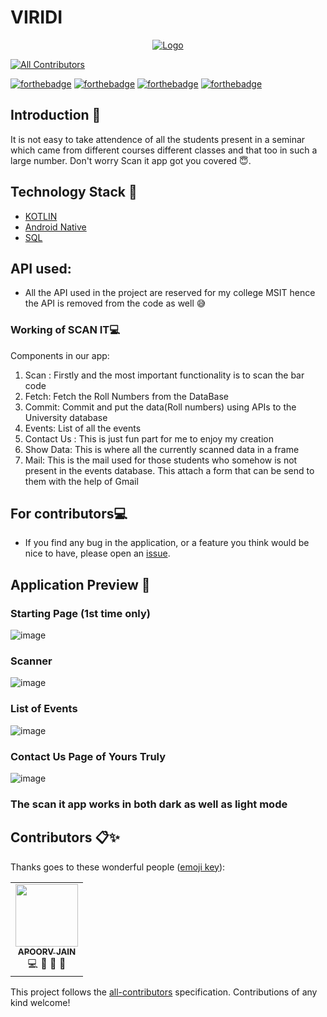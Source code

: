 # VIRIDI

<p align="center">
  <a href="https://github.com/apoorv11jain/scanit">
    <img src="https://github.com/apoorv11jain/scanit/blob/main/scan_it_logo.png" alt="Logo" >
  </a>
  
  
<!-- ALL-CONTRIBUTORS-BADGE:START - Do not remove or modify this section -->
[![All Contributors](https://img.shields.io/badge/all_contributors-1-orange.svg?style=flat-square)](#contributors-)
<!-- ALL-CONTRIBUTORS-BADGE:END -->

[![forthebadge](https://forthebadge.com/images/badges/built-by-developers.svg)](https://forthebadge.com)
[![forthebadge](https://forthebadge.com/images/badges/powered-by-responsibility.svg)](https://forthebadge.com)
[![forthebadge](https://forthebadge.com/images/badges/open-source.svg)](https://forthebadge.com)
[![forthebadge](https://forthebadge.com/images/badges/made-with-reason.svg)](https://forthebadge.com)

## Introduction 📌
It is not easy to take attendence of all the students present in a seminar which came from different courses different classes and that too in such a large number.
Don't worry Scan it app got you covered 😇.
## Technology Stack 🏁

* [KOTLIN](https://kotlinlang.org/)
* [Android Native](https://developer.android.com/ndk)
* [SQL](https://www.microsoft.com/en-in/sql-server/)
## API used:
  
* All the API used in the project are reserved for my college MSIT hence the API is removed from the code as well 😅

  
### Working of SCAN IT💻

Components in our app:
1. Scan : Firstly and the most important functionality is to scan the bar code
2. Fetch: Fetch the Roll Numbers from the DataBase
3. Commit: Commit and put the data(Roll numbers) using APIs to the University database
4. Events: List of all the events 
5. Contact Us : This is just fun part for me to enjoy my creation
6. Show Data: This is where all the currently scanned data in a frame
7. Mail: This is the mail used for those students who somehow is not present in the events database. This attach a form that can be send to them with the help of Gmail

## For contributors💻
- If you find any bug in the application, or a feature you think would be nice to have, please open an [issue](https://github.com/apoorv11jain/scanit/issues).

  
  
## Application Preview 👀
### Starting Page (1st time only)
![image](https://github.com/apoorv11jain/scanit/blob/main/images/image_2022-07-09_233620552.png)
### Scanner
![image](https://github.com/apoorv11jain/scanit/blob/main/images/WhatsApp%20Image%202022-07-09%20at%2011.18.51%20PM%20(2).jpeg)
### List of Events 
![image](https://github.com/apoorv11jain/scanit/blob/main/images/WhatsApp%20Image%202022-07-09%20at%2011.18.51%20PM%20(1).jpeg)
### Contact Us Page of Yours Truly
![image](https://github.com/apoorv11jain/scanit/blob/main/images/WhatsApp%20Image%202022-07-09%20at%2011.18.50%20PM.jpeg)

### The scan it app works in both dark as well as light mode

## Contributors 📋✨

Thanks goes to these wonderful people ([emoji key](https://allcontributors.org/docs/en/emoji-key)):

<!-- ALL-CONTRIBUTORS-LIST:START - Do not remove or modify this section -->
<!-- prettier-ignore-start -->
<!-- markdownlint-disable -->
<table>
  <tr>
    <td align="center"><a href="https://www.linkedin.com/in/apoorv-jain-6a847219a/"><img src="https://avatars3.githubusercontent.com/u/55422668?s=460&u=9d10ab85c07a4f443531f756a3520bafb2e847b6&v=4" width="100px;" alt=""/><br /><sub><b>APOORV JAIN</b></sub></a><br />💻 🤔 🎨 📖</td>

  </tr>
</table>

<!-- markdownlint-enable -->
<!-- prettier-ignore-end -->
<!-- ALL-CONTRIBUTORS-LIST:END -->

This project follows the [all-contributors](https://github.com/all-contributors/all-contributors) specification. Contributions of any kind welcome!
